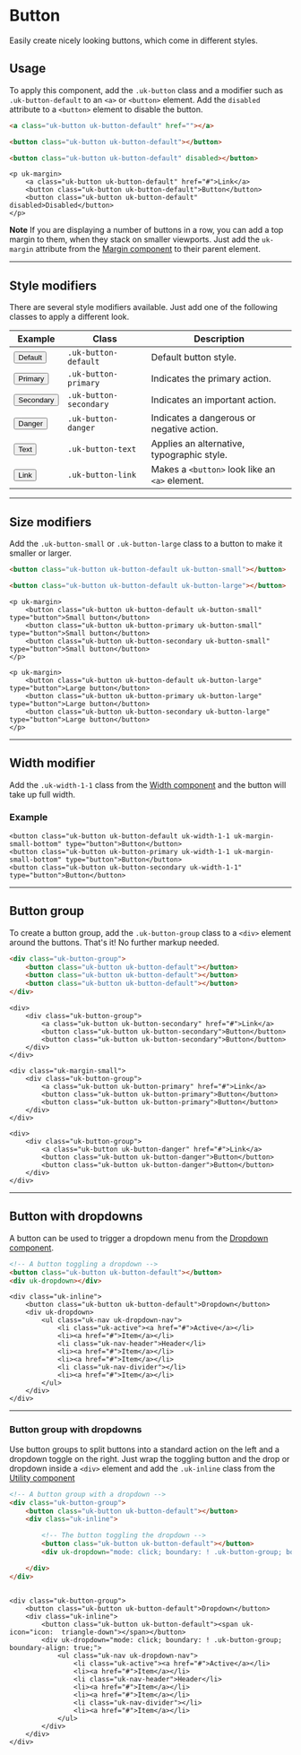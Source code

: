 # Button

<p class="uk-text-lead">Easily create nicely looking buttons, which come in different styles.</p>

## Usage

To apply this component, add the `.uk-button` class and a modifier such as `.uk-button-default` to an `<a>` or `<button>` element. Add the `disabled` attribute to a `<button>` element to disable the button.

```html
<a class="uk-button uk-button-default" href=""></a>

<button class="uk-button uk-button-default"></button>

<button class="uk-button uk-button-default" disabled></button>
```

```example
<p uk-margin>
    <a class="uk-button uk-button-default" href="#">Link</a>
    <button class="uk-button uk-button-default">Button</button>
    <button class="uk-button uk-button-default" disabled>Disabled</button>
</p>
```

**Note** If you are displaying a number of buttons in a row, you can add a top margin to them, when they stack on smaller viewports. Just add the `uk-margin` attribute from the [Margin component](margin.md) to their parent element.

***

## Style modifiers

There are several style modifiers available. Just add one of the following classes to apply a different look.


| Example | Class | Description |
| --- | --- | --- |
| <button class="uk-button uk-button-default" type="button">Default</button> | `.uk-button-default` | Default button style. |
| <button class="uk-button uk-button-primary" type="button">Primary</button> | `.uk-button-primary` | Indicates the primary action. |
| <button class="uk-button uk-button-secondary" type="button">Secondary</button> | `.uk-button-secondary` | Indicates an important action. |
| <button class="uk-button uk-button-danger" type="button">Danger</button> | `.uk-button-danger` | Indicates a dangerous or negative action. |
| <button class="uk-button uk-button-text" type="button">Text</button> | `.uk-button-text` | Applies an alternative, typographic style. |
| <button class="uk-button uk-button-link" type="button">Link</button>| `.uk-button-link` | Makes a `<button>` look like an `<a>` element. |


***

## Size modifiers

Add the `.uk-button-small` or `.uk-button-large` class to a button to make it smaller or larger.


```html
<button class="uk-button uk-button-default uk-button-small"></button>

<button class="uk-button uk-button-default uk-button-large"></button>
```

```example
<p uk-margin>
    <button class="uk-button uk-button-default uk-button-small" type="button">Small button</button>
    <button class="uk-button uk-button-primary uk-button-small" type="button">Small button</button>
    <button class="uk-button uk-button-secondary uk-button-small" type="button">Small button</button>
</p>

<p uk-margin>
    <button class="uk-button uk-button-default uk-button-large" type="button">Large button</button>
    <button class="uk-button uk-button-primary uk-button-large" type="button">Large button</button>
    <button class="uk-button uk-button-secondary uk-button-large" type="button">Large button</button>
</p>
```

***

## Width modifier

Add the `.uk-width-1-1` class from the [Width component](width.md) and the button will take up full width.

### Example

```example
<button class="uk-button uk-button-default uk-width-1-1 uk-margin-small-bottom" type="button">Button</button>
<button class="uk-button uk-button-primary uk-width-1-1 uk-margin-small-bottom" type="button">Button</button>
<button class="uk-button uk-button-secondary uk-width-1-1" type="button">Button</button>
```

***

## Button group

To create a button group, add the `.uk-button-group` class to a `<div>` element around the buttons. That's it! No further markup needed.

```html
<div class="uk-button-group">
    <button class="uk-button uk-button-default"></button>
    <button class="uk-button uk-button-default"></button>
    <button class="uk-button uk-button-default"></button>
</div>
```

```example
<div>
    <div class="uk-button-group">
        <a class="uk-button uk-button-secondary" href="#">Link</a>
        <button class="uk-button uk-button-secondary">Button</button>
        <button class="uk-button uk-button-secondary">Button</button>
    </div>
</div>

<div class="uk-margin-small">
    <div class="uk-button-group">
        <a class="uk-button uk-button-primary" href="#">Link</a>
        <button class="uk-button uk-button-primary">Button</button>
        <button class="uk-button uk-button-primary">Button</button>
    </div>
</div>

<div>
    <div class="uk-button-group">
        <a class="uk-button uk-button-danger" href="#">Link</a>
        <button class="uk-button uk-button-danger">Button</button>
        <button class="uk-button uk-button-danger">Button</button>
    </div>
</div>
```

***

## Button with dropdowns

A button can be used to trigger a dropdown menu from the [Dropdown component](dropdown.md).

```html
<!-- A button toggling a dropdown -->
<button class="uk-button uk-button-default"></button>
<div uk-dropdown></div>
```

```example
<div class="uk-inline">
    <button class="uk-button uk-button-default">Dropdown</button>
    <div uk-dropdown>
        <ul class="uk-nav uk-dropdown-nav">
            <li class="uk-active"><a href="#">Active</a></li>
            <li><a href="#">Item</a></li>
            <li class="uk-nav-header">Header</li>
            <li><a href="#">Item</a></li>
            <li><a href="#">Item</a></li>
            <li class="uk-nav-divider"></li>
            <li><a href="#">Item</a></li>
        </ul>
    </div>
</div>
```

***

### Button group with dropdowns

Use button groups to split buttons into a standard action on the left and a dropdown toggle on the right. Just wrap the toggling button and the drop or dropdown inside a `<div>` element and add the `.uk-inline` class from the [Utility component](utility.md)

```html
<!-- A button group with a dropdown -->
<div class="uk-button-group">
    <button class="uk-button uk-button-default"></button>
    <div class="uk-inline">

        <!-- The button toggling the dropdown -->
        <button class="uk-button uk-button-default"></button>
        <div uk-dropdown="mode: click; boundary: ! .uk-button-group; boundary-align: true;"></div>

    </div>
</div>
```

```example

<div class="uk-button-group">
    <button class="uk-button uk-button-default">Dropdown</button>
    <div class="uk-inline">
        <button class="uk-button uk-button-default"><span uk-icon="icon:  triangle-down"></span></button>
        <div uk-dropdown="mode: click; boundary: ! .uk-button-group; boundary-align: true;">
            <ul class="uk-nav uk-dropdown-nav">
                <li class="uk-active"><a href="#">Active</a></li>
                <li><a href="#">Item</a></li>
                <li class="uk-nav-header">Header</li>
                <li><a href="#">Item</a></li>
                <li><a href="#">Item</a></li>
                <li class="uk-nav-divider"></li>
                <li><a href="#">Item</a></li>
            </ul>
        </div>
    </div>
</div>
```
